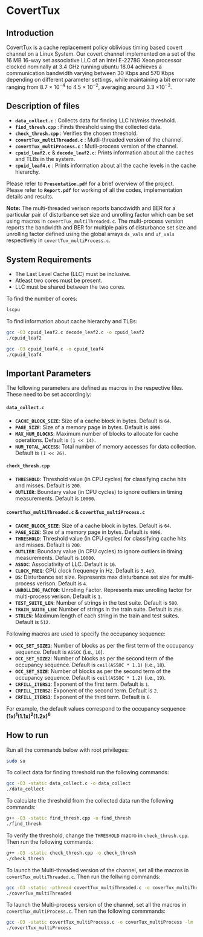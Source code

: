 # CovertTux
## Introduction
CovertTux is a cache replacement policy oblivious timing based covert channel on a Linux System. Our covert channel implemented on a set of the 16 MB 16-way set associative LLC of an Intel E-2278G Xeon processor clocked nominally at 3.4 GHz running ubuntu 18.04 achieves a communication bandwidth varying between 30 Kbps and 570 Kbps depending on different parameter settings, while maintaining a bit error rate ranging from 8.7 × 10<sup>−4</sup> to 4.5 × 10<sup>−2</sup>, averaging around 3.3 ×10<sup>−3</sup>.

## Description of files
- **`data_collect.c`** : Collects data for finding LLC hit/miss threshold.
- **`find_thresh.cpp`** : Finds threshold using the collected data.
- **`check_thresh.cpp`** : Verifies the chosen threshold.
- **`covertTux_multiThreaded.c`** : Mutli-threaded version of the channel.
- **`covertTux_multiProcess.c`** : Mutli-process version of the channel.
- **`cpuid_leaf2.c`** & **`decode_leaf2.c`**: Prints information about all the caches and TLBs in the system.
- **`cpuid_leaf4.c`** : Prints information about all the cache levels in the cache hierarchy.

Please refer to **`Presentation.pdf`** for a brief overview of the project. <br>
Please refer to **`Report.pdf`** for working of all the codes, implementation details and results.

__Note:__ The multi-threaded verison reports bancdwidth and BER for a particular pair of disturbance set size and unrolling factor which can be set using macros in `covertTux_multiThreaded.c`. The multi-process version reports the bandwidth and BER for multiple pairs of disturbance set size and unrolling factor defined using the global arrays `ds_vals` and `uf_vals` respectively in `covertTux_multiProcess.c`.

## System Requirements
- The Last Level Cache (LLC) must be inclusive.
- Atleast two cores must be present.
- LLC must be shared between the two cores.

To find the number of cores:
```bash
lscpu
```

To find information about cache hierarchy and TLBs:
```bash
gcc -O3 cpuid_leaf2.c decode_leaf2.c -o cpuid_leaf2
./cpuid_leaf2
```
```bash
gcc -O3 cpuid_leaf4.c -o cpuid_leaf4
./cpuid_leaf4
```
## Important Parameters
The following parameters are defined as macros in the respective files. These need to be set accordingly:

#### `data_collect.c`
- **`CACHE_BLOCK_SIZE`**: Size of a cache block in bytes. Default is `64`.
- **`PAGE_SIZE`**: Size of a memory page in bytes. Default is `4096`.
- **`MAX_NUM_BLOCKS`**: Maximum number of blocks to allocate for cache operations. Default is `(1 << 14)`.
- **`NUM_TOTAL_ACCESS`**: Total number of memory accesses for data collection. Default is `(1 << 26)`.

#### `check_thresh.cpp`
- **`THRESHOLD`**: Threshold value (in CPU cycles) for classifying cache hits and misses. Default is `200`.
- **`OUTLIER`**: Boundary value (in CPU cycles) to ignore outliers in timing measurements. Default is `10000`.

#### `covertTux_multiThreaded.c` & `covertTux_multiProcess.c`
- **`CACHE_BLOCK_SIZE`**: Size of a cache block in bytes. Default is `64`.
- **`PAGE_SIZE`**: Size of a memory page in bytes. Default is `4096`.
- **`THRESHOLD`**: Threshold value (in CPU cycles) for classifying cache hits and misses. Default is `200`.
- **`OUTLIER`**: Boundary value (in CPU cycles) to ignore outliers in timing measurements. Default is `10000`.
- **`ASSOC`**: Associativity of LLC. Default is `16`.
- **`CLOCK_FREQ`**: CPU clock frequency in Hz. Default is `3.4e9`.
- **`DS`**: Disturbance set size. Represents max disturbance set size for multi-process verison. Default is `4`.
- **`UNROLLING_FACTOR`**: Unrolling Factor. Represents max unrolling factor for multi-process verison. Default is `1`.
- **`TEST_SUITE_LEN`**: Number of strings in the test suite. Default is `500`.
- **`TRAIN_SUITE_LEN`**: Number of strings in the train suite. Default is `250`.
- **`STRLEN`**: Maximum length of each string in the train and test suites. Default is `512`.

Following macros are used to specify the occupancy sequence:

- **`OCC_SET_SIZE1`**: Number of blocks as per the first term of the occupancy sequence. Default is `ASSOC` (i.e., `16`).
- **`OCC_SET_SIZE2`**: Number of blocks as per the second term of the occupancy sequence. Default is `ceil(ASSOC * 1.1)` (i.e., `18`).
- **`OCC_SET_SIZE`**: Number of blocks as per the second term of the occupancy sequence. Default is `ceil(ASSOC * 1.2)` (i.e., `19`).
- **`CRFILL_ITERS1`**: Exponent of the first term. Default is `1`.
- **`CRFILL_ITERS2`**: Exponent of the second term. Default is `2`.
- **`CRFILL_ITERS3`**: Exponent of the third term. Default is `6`.

For example, the default values correspond to the occupancy sequence **(1x)<sup>1</sup>(1.1x)<sup>2</sup>(1.2x)<sup>6</sup>**

## How to run
Run all the commands below with root privileges:
```bash
sudo su
```

To collect data for finding threshold run the following commands: 
```bash
gcc -O3 -static data_collect.c -o data_collect
./data_collect
```
To calculate the threshold from the collected data run the following commands:
```bash
g++ -O3 -static find_thresh.cpp -o find_thresh
./find_thresh
```
To verify the threshold, change the `THRESHOLD` macro in `check_thresh.cpp`. Then run the following commands:
```bash
g++ -O3 -static check_thresh.cpp -o check_thresh
./check_thresh
```

To launch the Multi-threaded version of the channel, set all the macros in `covertTux_multiThreaded.c`. Then run the follwing commands:
```bash
gcc -O3 -static -pthread covertTux_multiThreaded.c -o coverTux_multiThreaded -lm
./coverTux_multiThreaded
```

To launch the Multi-process version of the channel, set all the macros in `covertTux_multiProcess.c`. Then run the following commmands:
```bash
gcc -O3 -static covertTux_multiProcess.c -o coverTux_multiProcess -lm
./covertTux_multiProcess
```
